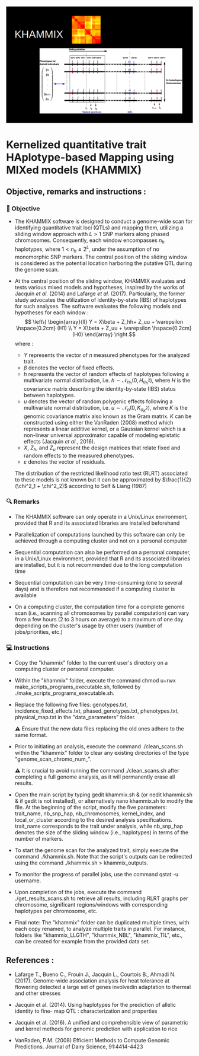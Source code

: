 [<img src="img/khammix.png"/>]()

# Kernelized quantitative trait HAplotype-based Mapping using MIXed models (KHAMMIX) 

## Objective, remarks and instructions :

### 🎯 Objective

* The KHAMMIX software is designed to conduct a genome-wide scan for identifying quantitative trait loci (QTLs) and mapping them, utilizing a sliding window approach with $L > 1$ SNP markers along phased chromosomes. Consequently, each window encompasses $n_h$ haplotypes, where $1< n_h \leq 2^L$, under the assumption of no monomorphic SNP markers. The central position of the sliding window is considered as the potential location harboring the putative QTL during the genome scan.  

* At the central position of the sliding window, KHAMMIX evaluates and tests various mixed models and hypotheses, inspired by the works of Jacquin $\textit{et al.}$ (2014) and Lafarge $\textit{et al.}$ (2017). Particularly, the former study advocates the utilization of identity-by-state (IBS) of haplotypes for such analyses.  The software evaluates the following models and hypotheses for each window :
$$
\left\{
    \begin{array}{ll}
      Y = X\beta + Z_hh+ Z_uu + \varepsilon \hspace{0.2cm} (H1) \\
      Y = X\beta + Z_uu + \varepsilon \hspace{0.2cm} (H0)
    \end{array}
\right.$$
where :
  * $Y$ represents the vector of $n$ measured phenotypes for the analyzed trait.
  * $\beta$ denotes the vector of fixed effects.
  * $h$ represents the vector of random effects of haplotypes following a multivariate normal distribution, i.e. $h \sim \mathcal{N}_{n_h}(0,H_{\sigma^2_{h}})$, where $H$ is the covariance matrix describing the identity-by-state (IBS) status between haplotypes.
  * $u$ denotes the vector of random polygenic effects following a multivariate normal distribution, i.e. $u \sim \mathcal{N}_{n}(0,K_{\sigma^2_{K}})$, where $K$ is the genomic covariance matrix also known as the Gram matrix. $K$ can be constructed using either the VanRaden (2008) method which represents a linear additive kernel, or a Gaussian kernel which is a non-linear universal approximator capable of modeling epistatic effects (Jacquin $\textit{et al.}$, 2016).
  * $X$, $Z_h$, and $Z_u$ represent the design matrices that relate fixed and random effects to the measured phenotypes.
  * $\varepsilon$ denotes the vector of residuals.

  The distribution of the restricted likelihood ratio test (RLRT) associated to these models is not known but it can be approximated by $\frac{1}{2}(\chi^2_1 + \chi^2_2)$       according to Self & Liang (1987)

### 🔍 Remarks 

* The KHAMMIX software can only operate in a Unix/Linux environment, provided that R and its associated libraries are installed beforehand

* Parallelization of computations launched by this software can only be achieved through a computing cluster and not on a personal computer

* Sequential computation can also be performed on a personal computer, in a Unix/Linux environment, provided that R and its associated libraries are installed, but it is not recommended due to the long computation time

* Sequential computation can be very time-consuming (one to several days) and is therefore not recommended if a computing cluster is available

* On a computing cluster, the computation time for a complete genome scan (i.e., scanning all chromosomes by parallel computation) can vary from a few hours (2 to 3 hours on average) to a maximum of one day depending on the cluster's usage by other users (number of jobs/priorities, etc.)

### 💻 Instructions

* Copy the "khammix" folder to the current user's directory on a computing cluster or personal computer.

* Within the "khammix" folder, execute the command chmod u+rwx make_scripts_programs_executable.sh, followed by ./make_scripts_programs_executable.sh.

* Replace the following five files: genotypes.txt, incidence_fixed_effects.txt, phased_genotypes.txt, phenotypes.txt, physical_map.txt in the "data_parameters" folder.

    ⚠️ Ensure that the new data files replacing the old ones adhere to the same format.

* Prior to initiating an analysis, execute the command ./clean_scans.sh within the "khammix" folder to clear any existing directories of the type "genome_scan_chromo_num_".

    ⚠️ It is crucial to avoid running the command ./clean_scans.sh after completing a full genome analysis, as it will permanently erase all results.

* Open the main script by typing gedit khammix.sh & (or nedit khammix.sh & if gedit is not installed), or alternatively nano khammix.sh to modify the file. At the beginning of the script, modify the five parameters: trait_name, nb_snp_hap, nb_chromosomes, kernel_index, and local_or_cluster according to the desired analysis specifications. trait_name corresponds to the trait under analysis, while nb_snp_hap denotes the size of the sliding window (i.e., haplotypes) in terms of the number of markers.

* To start the genome scan for the analyzed trait, simply execute the command ./khammix.sh. Note that the script's outputs can be redirected using the command ./khammix.sh > khammix_outputs.

* To monitor the progress of parallel jobs, use the command qstat -u username.

* Upon completion of the jobs, execute the command ./get_results_scans.sh to retrieve all results, including RLRT graphs per chromosome, significant regions/windows with corresponding haplotypes per chromosome, etc.

* Final note: The "khammix" folder can be duplicated multiple times, with each copy renamed, to analyze multiple traits in parallel. For instance, folders like "khammix_LLGTH", "khammix_NBL", "khammix_TIL", etc., can be created for example from the provided data set.

## References :

* Lafarge T., Bueno C., Frouin J., Jacquin L., Courtois B., Ahmadi N. (2017). Genome-wide association analysis for heat tolerance at flowering
detected a large set of genes involvedin adaptation to thermal and other stresses

* Jacquin et al. (2014). Using haplotypes for the prediction of allelic identity to fine- map QTL : characterization and properties

* Jacquin et al. (2016). A unified and comprehensible view of parametric and kernel methods for genomic prediction with application to rice

* VanRaden, P.M. (2008) Efficient Methods to Compute Genomic Predictions. Journal of Dairy Science, 91:4414-4423 
